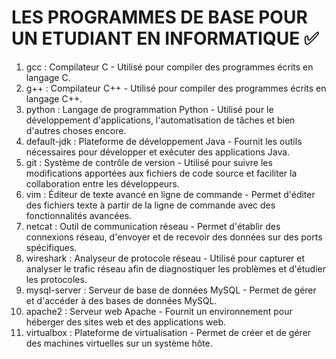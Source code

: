 # LES PROGRAMMES DE BASE POUR UN ETUDIANT EN INFORMATIQUE ✅

1.	gcc : Compilateur C - Utilisé pour compiler des programmes écrits en langage C.
2.	g++ : Compilateur C++ - Utilisé pour compiler des programmes écrits en langage C++.
3.	python : Langage de programmation Python - Utilisé pour le développement d'applications, l'automatisation de tâches et bien d'autres choses encore.
4.	default-jdk : Plateforme de développement Java - Fournit les outils nécessaires pour développer et exécuter des applications Java.
5.	git : Système de contrôle de version - Utilisé pour suivre les modifications apportées aux fichiers de code source et faciliter la collaboration entre les développeurs.
6.	vim : Éditeur de texte avancé en ligne de commande - Permet d'éditer des fichiers texte à partir de la ligne de commande avec des fonctionnalités avancées.
7.	netcat : Outil de communication réseau - Permet d'établir des connexions réseau, d'envoyer et de recevoir des données sur des ports spécifiques.
8.	wireshark : Analyseur de protocole réseau - Utilisé pour capturer et analyser le trafic réseau afin de diagnostiquer les problèmes et d'étudier les protocoles.
09.	mysql-server : Serveur de base de données MySQL - Permet de gérer et d'accéder à des bases de données MySQL.
10.	apache2 : Serveur web Apache - Fournit un environnement pour héberger des sites web et des applications web.
11.	virtualbox : Plateforme de virtualisation - Permet de créer et de gérer des machines virtuelles sur un système hôte.

